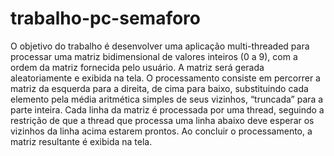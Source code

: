 # trabalho-pc-semaforo
O objetivo do trabalho é desenvolver uma aplicação multi-threaded para processar uma matriz bidimensional de valores inteiros (0 a 9), com a ordem da matriz fornecida pelo usuário. A matriz será gerada aleatoriamente e exibida na tela. O processamento consiste em percorrer a matriz da esquerda para a direita, de cima para baixo, substituindo cada elemento pela média aritmética simples de seus vizinhos, “truncada” para a parte inteira. Cada linha da matriz é processada por uma thread, seguindo a restrição de que a thread que processa uma linha abaixo deve esperar os vizinhos da linha acima estarem prontos. Ao concluir o processamento, a matriz resultante é exibida na tela.
